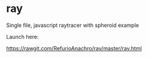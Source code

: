 # ray

Single file, javascript raytracer with spheroid example

Launch here:

https://rawgit.com/RefurioAnachro/ray/master/ray.html
